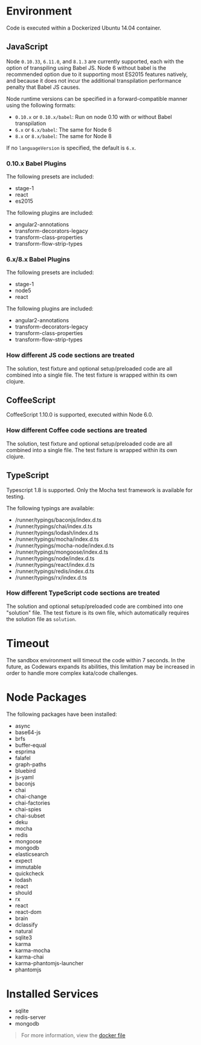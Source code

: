 # Environment

Code is executed within a Dockerized Ubuntu 14.04 container. 

## JavaScript

Node `0.10.33`, `6.11.0`, and `8.1.3` are currently supported, each with the option of transpiling using Babel JS. Node 6 without babel is the recommended option due to it supporting most ES2015 features natively, and because it does not incur the additional transpilation performance penalty that Babel JS causes.
 
Node runtime versions can be specified in a forward-compatible manner using the following formats:
 
- `0.10.x` or `0.10.x/babel`: Run on node 0.10 with or without Babel transpilation
- `6.x` or `6.x/babel`: The same for Node 6
- `8.x` or `8.x/babel`: The same for Node 8

If no `languageVersion` is specified, the default is `6.x`.

### 0.10.x Babel Plugins

The following presets are included:
- stage-1
- react
- es2015

The following plugins are included:
- angular2-annotations
- transform-decorators-legacy
- transform-class-properties
- transform-flow-strip-types

### 6.x/8.x Babel Plugins

The following presets are included:
- stage-1
- node5
- react

The following plugins are included:
- angular2-annotations
- transform-decorators-legacy
- transform-class-properties
- transform-flow-strip-types

### How different JS code sections are treated

The solution, test fixture and optional setup/preloaded code are all combined into a single file. The test fixture is wrapped within its own clojure.

## CoffeeScript

CoffeeScript 1.10.0 is supported, executed within Node 6.0.

### How different Coffee code sections are treated

The solution, test fixture and optional setup/preloaded code are all combined into a single file. The test fixture is wrapped within its own clojure.

## TypeScript

Typescript 1.8 is supported. Only the Mocha test framework is available for testing.
 
The following typings are available:

- /runner/typings/baconjs/index.d.ts
- /runner/typings/chai/index.d.ts
- /runner/typings/lodash/index.d.ts
- /runner/typings/mocha/index.d.ts
- /runner/typings/mocha-node/index.d.ts
- /runner/typings/mongoose/index.d.ts
- /runner/typings/node/index.d.ts
- /runner/typings/react/index.d.ts
- /runner/typings/redis/index.d.ts
- /runner/typings/rx/index.d.ts

### How different TypeScript code sections are treated

The solution and optional setup/preloaded code are combined into one "solution" file. The test fixture is its own file, which automatically requires the solution file as `solution`. 

# Timeout

The sandbox environment will timeout the code within 7 seconds. In the future, as Codewars expands its abilities, this limitation may be increased in order to handle more complex kata/code challenges. 

# Node Packages

The following packages have been installed:

- async
- base64-js
- brfs
- buffer-equal
- esprima
- falafel
- graph-paths 
- bluebird
- js-yaml
- baconjs
- chai
- chai-change
- chai-factories
- chai-spies
- chai-subset
- deku
- mocha
- redis
- mongoose
- mongodb
- elasticsearch
- expect
- immutable
- quickcheck
- lodash
- react
- should
- rx
- react
- react-dom
- brain
- dclassify
- natural
- sqlite3
- karma
- karma-mocha
- karma-chai
- karma-phantomjs-launcher
- phantomjs

# Installed Services

- sqlite
- redis-server
- mongodb

> For more information, view the [docker file](https://github.com/Codewars/codewars-runner-cli/blob/master/docker/node.docker)
